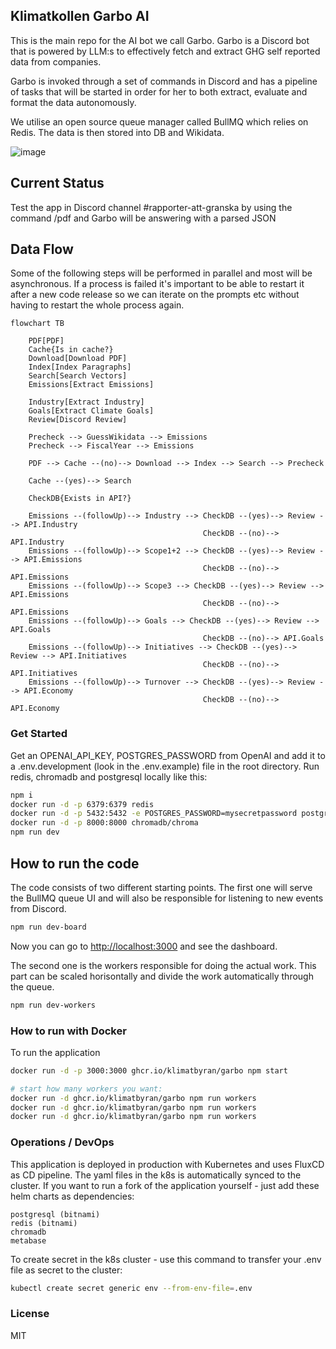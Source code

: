 ## Klimatkollen Garbo AI

This is the main repo for the AI bot we call Garbo. Garbo is a Discord bot that is powered by LLM:s to effectively fetch and extract GHG self reported data from companies.

Garbo is invoked through a set of commands in Discord and has a pipeline of tasks that will be started in order for her to both extract, evaluate and format the data autonomously.

We utilise an open source queue manager called BullMQ which relies on Redis. The data is then stored into DB and Wikidata.

![image](https://github.com/Klimatbyran/garbo/assets/395843/f3b4caa2-aa7d-4269-9436-3e725311052e)

## Current Status

Test the app in Discord channel #rapporter-att-granska by using the command /pdf <url> and Garbo will be answering with a parsed JSON

## Data Flow

Some of the following steps will be performed in parallel and most will be asynchronous. If a process is failed it's important to be able to restart it after a new code release so we can iterate on the prompts etc without having to restart the whole process again.

```mermaid
flowchart TB

    PDF[PDF]
    Cache{Is in cache?}
    Download[Download PDF]
    Index[Index Paragraphs]
    Search[Search Vectors]
    Emissions[Extract Emissions]

    Industry[Extract Industry]
    Goals[Extract Climate Goals]
    Review[Discord Review]

    Precheck --> GuessWikidata --> Emissions
    Precheck --> FiscalYear --> Emissions

    PDF --> Cache --(no)--> Download --> Index --> Search --> Precheck

    Cache --(yes)--> Search

    CheckDB{Exists in API?}

    Emissions --(followUp)--> Industry --> CheckDB --(yes)--> Review --> API.Industry
                                           CheckDB --(no)--> API.Industry
    Emissions --(followUp)--> Scope1+2 --> CheckDB --(yes)--> Review --> API.Emissions
                                           CheckDB --(no)--> API.Emissions
    Emissions --(followUp)--> Scope3 --> CheckDB --(yes)--> Review --> API.Emissions
                                           CheckDB --(no)--> API.Emissions
    Emissions --(followUp)--> Goals --> CheckDB --(yes)--> Review --> API.Goals
                                           CheckDB --(no)--> API.Goals
    Emissions --(followUp)--> Initiatives --> CheckDB --(yes)--> Review --> API.Initiatives
                                           CheckDB --(no)--> API.Initiatives
    Emissions --(followUp)--> Turnover --> CheckDB --(yes)--> Review --> API.Economy
                                           CheckDB --(no)--> API.Economy
```

### Get Started

Get an OPENAI_API_KEY, POSTGRES_PASSWORD from OpenAI and add it to a .env.development (look in the .env.example) file in the root directory. Run redis, chromadb and postgresql locally like this:

```bash
npm i
docker run -d -p 6379:6379 redis
docker run -d -p 5432:5432 -e POSTGRES_PASSWORD=mysecretpassword postgres
docker run -d -p 8000:8000 chromadb/chroma
npm run dev
```

## How to run the code

The code consists of two different starting points. The first one will serve the BullMQ queue UI and will also be responsible for listening to new events from Discord.

```bash
npm run dev-board
```

Now you can go to <http://localhost:3000> and see the dashboard.

The second one is the workers responsible for doing the actual work. This part can be scaled horisontally and divide the work automatically through the queue.

```bash
npm run dev-workers
```

### How to run with Docker

To run the application

```bash
docker run -d -p 3000:3000 ghcr.io/klimatbyran/garbo npm start

# start how many workers you want:
docker run -d ghcr.io/klimatbyran/garbo npm run workers
docker run -d ghcr.io/klimatbyran/garbo npm run workers
docker run -d ghcr.io/klimatbyran/garbo npm run workers
```

### Operations / DevOps

This application is deployed in production with Kubernetes and uses FluxCD as CD pipeline. The yaml files in the k8s is automatically synced to the cluster. If you want to run a fork of the application yourself - just add these helm charts as dependencies:

```helm
postgresql (bitnami)
redis (bitnami)
chromadb
metabase
```

To create secret in the k8s cluster - use this command to transfer your .env file as secret to the cluster:

```bash
kubectl create secret generic env --from-env-file=.env
```

### License

MIT
